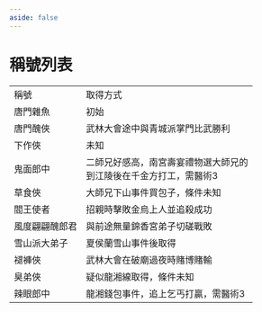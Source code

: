 ```yaml
---
aside: false
---
```


# 稱號列表

<table>
    <tr>
        <td>稱號</td>
        <td>取得方式</td>
    </tr>
    <tr>
        <td>唐門雜魚</td>
        <td>初始</td>
    </tr>
    <tr>
        <td>唐門醜俠</td>
        <td>武林大會途中與青城派掌門比武勝利</td>
    </tr>
    <tr>
        <td>下作俠</td>
        <td>未知</td>
    </tr>
    <tr>
        <td>鬼面郎中</td>
        <td>二師兄好感高，南宮壽宴禮物選大師兄的<br>到江陵後在千金方打工，需醫術3</td>
    </tr>
    <tr>
        <td>草食俠</td>
        <td>大師兄下山事件買包子，條件未知</td>
    </tr>
    <tr>
        <td>閻王使者</td>
        <td>招親時擊敗金烏上人並追殺成功</td>
    </tr>
    <tr>
        <td>風度翩翩醜郎君</td>
        <td>與前途無量錦香宮弟子切磋戰敗</td>
    </tr>
    <tr>
        <td>雪山派大弟子</td>
        <td>夏侯蘭雪山事件後取得</td>
    </tr>
    <tr>
        <td>褪褲俠</td>
        <td>武林大會在破廟過夜時賭博賭輸</td>
    </tr>
    <tr>
        <td>臭弟俠</td>
        <td>疑似龍湘線取得，條件未知</td>
    </tr>
    <tr>
        <td>辣眼郎中</td>
        <td>龍湘錢包事件，追上乞丐打贏，需醫術3</td>
    </tr>
</table>
